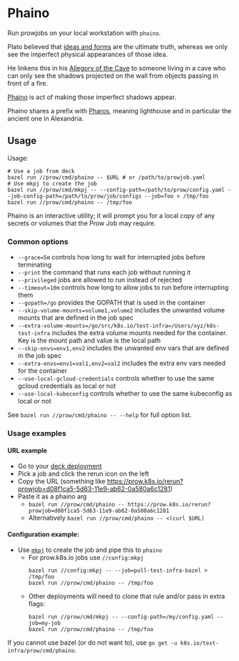 # Phaino

Run prowjobs on your local workstation with `phaino`.

Plato believed that [ideas and forms] are the ultimate truth,
whereas we only see the imperfect physical appearances of those idea.

He linkens this in his [Allegory of the Cave] to someone living in a cave
who can only see the shadows projected on the wall
from objects passing in front of a fire.

[Phaino] is act of making those imperfect shadows appear.

Phaino shares a prefix with [Pharos], meaning lighthouse and in particular the ancient one in Alexandria.

## Usage

Usage:
```console
# Use a job from deck
bazel run //prow/cmd/phaino -- $URL # or /path/to/prowjob.yaml
# Use mkpj to create the job
bazel run //prow/cmd/mkpj -- --config-path=/path/to/prow/config.yaml --job-config-path=/path/to/prow/job/configs --job=foo > /tmp/foo
bazel run //prow/cmd/phaino -- /tmp/foo
```

Phaino is an interactive utility; it will prompt you for a local copy of any secrets or
volumes that the Prow Job may require.

### Common options

* `--grace=5m` controls how long to wait for interrupted jobs before terminating
* `--print` the command that runs each job without running it
* `--privileged` jobs are allowed to run instead of rejected
* `--timeout=10m` controls how long to allow jobs to run before interrupting them
* `--gopath=/go` provides the GOPATH that is used in the container
* `--skip-volume-mounts=volume1,volume2` includes the unwanted volume mounts that are defined in the job spec
* `--extra-volume-mounts=/go/src/k8s.io/test-infra=/Users/xyz/k8s-test-infra` includes the extra volume mounts needed for the container. Key is the mount path and value is the local path
* `--skip-envs=env1,env2` includes the unwanted env vars that are defined in the job spec
* `--extra-envs=env1=val1,env2=val2` includes the extra env vars needed for the container
* `--use-local-gcloud-credentials` controls whether to use the same gcloud credentials as local or not
* `--use-local-kubeconfig` controls whether to use the same kubeconfig as local or not

See `bazel run //prow/cmd/phaino -- --help` for full option list.

### Usage examples
#### URL example

* Go to your [deck deployment](https://prow.k8s.io)
* Pick a job and click the rerun icon on the left
* Copy the URL (something like https://prow.k8s.io/rerun?prowjob=d08f1ca5-5d63-11e9-ab62-0a580a6c1281)
* Paste it as a phaino arg
  - `bazel run //prow/cmd/phaino -- https://prow.k8s.io/rerun?prowjob=d08f1ca5-5d63-11e9-ab62-0a580a6c1281`
  - Alternatively `bazel run //prow/cmd/phaino -- <(curl $URL)`


#### Configuration example:

* Use [`mkpj`](/prow/cmd/mkpj) to create the job and pipe this to `phaino`
  - For prow.k8s.io jobs use `//config:mkpj`
      ```
      bazel run //config:mkpj -- --job=pull-test-infra-bazel > /tmp/foo
      bazel run //prow/cmd/phaino -- /tmp/foo
      ```
  - Other deployments will need to clone that rule and/or pass in extra flags:
      ```
      bazel run //prow/cmd/mkpj -- --config-path=/my/config.yaml --job=my-job
      bazel run //prow/cmd/phaino -- /tmp/foo
      ```

If you cannot use bazel (or do not want to), use `go get -u k8s.io/test-infra/prow/cmd/phaino`.


[ideas and forms]: https://en.wikipedia.org/wiki/Theory_of_forms#Forms
[Allegory of the Cave]: https://en.wikipedia.org/wiki/Allegory_of_the_Cave
[Phaino]: https://en.wiktionary.org/wiki/%CF%86%CE%B1%CE%AF%CE%BD%CF%89
[Pharos]: https://en.wikipedia.org/wiki/Lighthouse_of_Alexandria

